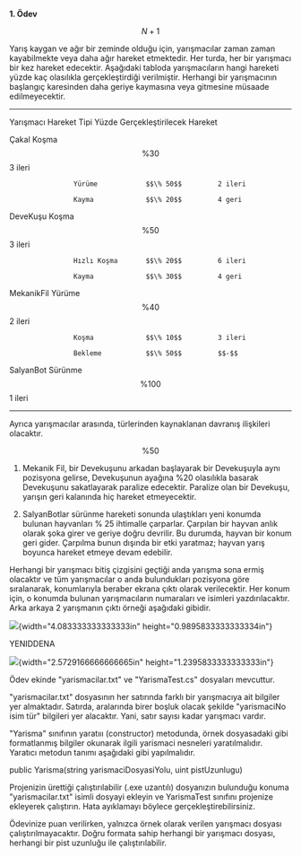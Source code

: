 **1. Ödev**

$$\mathit{N} + 1$$

Yarış kaygan ve ağır bir zeminde olduğu için, yarışmacılar zaman zaman
kayabilmekte veya daha ağır hareket etmektedir. Her turda, her bir
yarışmacı bir kez hareket edecektir. Aşağıdaki tabloda yarışmacıların
hangi hareketi yüzde kaç olasılıkla gerçekleştirdiği verilmiştir.
Herhangi bir yarışmacının başlangıç karesinden daha geriye kaymasına
veya gitmesine müsaade edilmeyecektir.

  ----------------- ----------------- ----------------- --------------------
  Yarışmacı         Hareket Tipi      Yüzde             Gerçekleştirilecek
                                                        Hareket

  Çakal             Koşma             $$\% 30$$         3 ileri

                    Yürüme            $$\% 50$$         2 ileri

                    Kayma             $$\% 20$$         4 geri

  DeveKuşu          Koşma             $$\% 50$$         3 ileri

                    Hızlı Koşma       $$\% 20$$         6 ileri

                    Kayma             $$\% 30$$         4 geri

  MekanikFil        Yürüme            $$\% 40$$         2 ileri

                    Koşma             $$\% 10$$         3 ileri

                    Bekleme           $$\% 50$$         $$-$$

  SalyanBot         Sürünme           $$\% 100$$        1 ileri
  ----------------- ----------------- ----------------- --------------------

Ayrıca yarışmacılar arasında, türlerinden kaynaklanan davranış
ilişkileri olacaktır.

$$\% 50$$

1.  Mekanik Fil, bir Devekuşunu arkadan başlayarak bir Devekuşuyla aynı
    pozisyona gelirse, Devekuşunun ayağına %20 olasılıkla basarak
    Devekuşunu sakatlayarak paralize edecektir. Paralize olan bir
    Devekuşu, yarışın geri kalanında hiç hareket etmeyecektir.

2.  SalyanBotlar sürünme hareketi sonunda ulaştıkları yeni konumda
    bulunan hayvanları % 25 ihtimalle çarparlar. Çarpılan bir hayvan
    anlık olarak şoka girer ve geriye doğru devrilir. Bu durumda, hayvan
    bir konum geri gider. Çarpılma bunun dışında bir etki yaratmaz;
    hayvan yarış boyunca hareket etmeye devam edebilir.

Herhangi bir yarışmacı bitiş çizgisini geçtiği anda yarışma sona ermiş
olacaktır ve tüm yarışmacılar o anda bulundukları pozisyona göre
sıralanarak, konumlarıyla beraber ekrana çıktı olarak verilecektir. Her
konum için, o konumda bulunan yarışmacıların numaraları ve isimleri
yazdırılacaktır. Arka arkaya 2 yarışmanın çıktı örneği aşağıdaki
gibidir.

![](media/2022_05_27_605a0059f87aece48684g-1.jpeg){width="4.083333333333333in"
height="0.9895833333333334in"}

YENIDDENA

![](media/image-ca5328911ae6de54886c804c81466058832810e3.jpeg){width="2.5729166666666665in"
height="1.2395833333333333in"}

Ödev ekinde \"yarismacilar.txt\" ve \"YarismaTest.cs\" dosyaları
mevcuttur.

\"yarismacilar.txt\" dosyasının her satırında farklı bir yarışmacıya ait
bilgiler yer almaktadır. Satırda, aralarında birer boşluk olacak şekilde
\"yarismaciNo isim tür\" bilgileri yer alacaktır. Yani, satır sayısı
kadar yarışmacı vardır.

\"Yarisma\" sınıfının yaratııı (constructor) metodunda, örnek
dosyasadaki gibi formatlanmış bilgiler okunarak ilgili yarismaci
nesneleri yaratılmalıdır. Yaratıcı metodun tanımı aşağıdaki gibi
yapılmalıdır.

public Yarisma(string yarismaciDosyasiYolu, uint pistUzunlugu)

Projenizin ürettiği çalıştırılabilir (.exe uzantılı) dosyanızın
bulunduğu konuma \"yarismacilar.txt\" isimli dosyayi ekleyin ve
YarismaTest sınıfını projenize ekleyerek çalıştırın. Hata ayıklamayı
böylece gerçekleştirebilirsiniz.

Ödevinize puan verilirken, yalnızca örnek olarak verilen yarışmacı
dosyası çalıştırılmayacaktır. Doğru formata sahip herhangi bir yarışmacı
dosyası, herhangi bir pist uzunluğu ile çalıştırılabilir.
